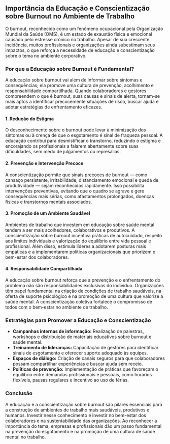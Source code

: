 ## Importância da Educação e Conscientização sobre Burnout no Ambiente de Trabalho

O burnout, reconhecido como um fenômeno ocupacional pela Organização Mundial da Saúde (OMS), é um estado de exaustão física e emocional causado pelo estresse crônico no trabalho. Apesar de sua crescente incidência, muitos profissionais e organizações ainda subestimam seus impactos, o que reforça a necessidade de educação e conscientização sobre o tema no ambiente corporativo.

### Por que a Educação sobre Burnout é Fundamental?

A educação sobre burnout vai além de informar sobre sintomas e consequências; ela promove uma cultura de prevenção, acolhimento e responsabilidade compartilhada. Quando colaboradores e gestores compreendem o que é burnout, suas causas e sinais de alerta, tornam-se mais aptos a identificar precocemente situações de risco, buscar ajuda e adotar estratégias de enfrentamento eficazes.

#### 1. Redução do Estigma

O desconhecimento sobre o burnout pode levar à minimização dos sintomas ou à crença de que o esgotamento é sinal de fraqueza pessoal. A educação contribui para desmistificar o transtorno, reduzindo o estigma e encorajando os profissionais a falarem abertamente sobre suas dificuldades, sem medo de julgamentos ou represálias.

#### 2. Prevenção e Intervenção Precoce

A conscientização permite que sinais precoces de burnout — como cansaço persistente, irritabilidade, distanciamento emocional e queda de produtividade — sejam reconhecidos rapidamente. Isso possibilita intervenções preventivas, evitando que o quadro se agrave e gere consequências mais sérias, como afastamentos prolongados, doenças físicas e transtornos mentais associados.

#### 3. Promoção de um Ambiente Saudável

Ambientes de trabalho que investem em educação sobre saúde mental tendem a ser mais acolhedores, colaborativos e produtivos. A conscientização sobre burnout incentiva práticas de autocuidado, respeito aos limites individuais e valorização do equilíbrio entre vida pessoal e profissional. Além disso, estimula líderes a adotarem posturas mais empáticas e a implementarem políticas organizacionais que priorizem o bem-estar dos colaboradores.

#### 4. Responsabilidade Compartilhada

A educação sobre burnout reforça que a prevenção e o enfrentamento do problema não são responsabilidades exclusivas do indivíduo. Organizações têm papel fundamental na criação de condições de trabalho saudáveis, na oferta de suporte psicológico e na promoção de uma cultura que valorize a saúde mental. A conscientização coletiva fortalece o compromisso de todos com o bem-estar no ambiente de trabalho.

### Estratégias para Promover a Educação e Conscientização

- **Campanhas internas de informação:** Realização de palestras, workshops e distribuição de materiais educativos sobre burnout e saúde mental.
- **Treinamento de lideranças:** Capacitação de gestores para identificar sinais de esgotamento e oferecer suporte adequado às equipes.
- **Espaços de diálogo:** Criação de canais seguros para que colaboradores possam compartilhar experiências e buscar ajuda sem receio.
- **Políticas de prevenção:** Implementação de práticas que favoreçam o equilíbrio entre demandas profissionais e pessoais, como horários flexíveis, pausas regulares e incentivo ao uso de férias.

### Conclusão

A educação e a conscientização sobre burnout são pilares essenciais para a construção de ambientes de trabalho mais saudáveis, produtivos e humanos. Investir nesse conhecimento é investir no bem-estar dos colaboradores e na sustentabilidade das organizações. Ao reconhecer a importância do tema, empresas e profissionais dão um passo fundamental na prevenção do esgotamento e na promoção de uma cultura de saúde mental no trabalho.